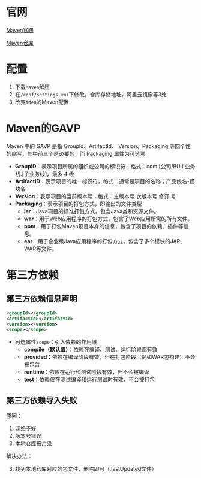 # 官网

[Maven官网](https://maven.apache.org "Maven")

[Maven仓库](https://mvnrepository.com "mvnrepository")



# 配置

1. 下载`Maven`解压
2. 在`/conf/settings.xml`下修改，仓库存储地址，阿里云镜像等3处
3. 改变`idea`的Maven配置 



# Maven的GAVP

Maven 中的 GAVP 是指 Groupld、Artifactld、 Version、Packaging 等四个性的缩写，其中前三个是必要的，而 Packaging 属性为可选项

- **GroupID**：表示项目所属的组织或公司的标识符；格式：com.[公司/BUJ.业务线.[子业务线]，最多 4 级
-  **ArtifactID**：表示项目的唯一标识符，格式：通常是项目的名称；产品线名-模块名
- **Version**：表示项目的当前版本号；格式：主版本号.次版本号.修订 号
- **Packaging**：表示项目的打包方式，即输出的文件类型
  - **jar**：Java项目的标准打包方式，包含Java类和资源文件。
  - **war**：用于Web应用程序的打包方式，包含了Web应用所需的所有文件。
  - **pom**：用于打包Maven项目本身的信息，包含了项目的依赖、插件等信息。
  - **ear**：用于企业级Java应用程序的打包方式，包含了多个模块的JAR、WAR等文件。



# 第三方依赖



## 第三方依赖信息声明

```xml
<groupId></groupId>
<artifactId></artifactId>
<version></version>
<scope></scope>
```

- 可选属性`scope`：引入依赖的作用域
  - **compile（默认值）**：依赖在编译、测试、运行阶段都有效
  - **provided**：依赖在编译阶段有效，但在打包阶段（例如WAR包构建）不会被包含
  - **runtime**：依赖在运行和测试阶段有效，但不会被编译
  - **test**：依赖仅在测试编译和运行测试时有效，不会被打包



## 第三方依赖导入失败

原因：

1. 网络不好
2. 版本号错误
3. 本地仓库被污染

解决办法：

3. 找到本地仓库对应的包文件，删除即可（.lastUpdated文件）

